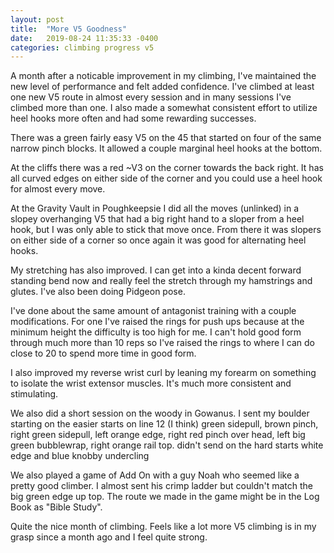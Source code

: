 ```yaml
---
layout: post
title:  "More V5 Goodness"
date:   2019-08-24 11:35:33 -0400
categories: climbing progress v5
---
```


A month after a noticable improvement in my climbing, I've maintained the new level of performance and felt added confidence. I've climbed at least one new V5 route in almost every session and in many sessions I've climbed more than one. I also made a somewhat consistent effort to utilize heel hooks more often and had some rewarding successes.

There was a green fairly easy V5 on the 45 that started on four of the same narrow pinch blocks. It allowed a couple marginal heel hooks at the bottom.

At the cliffs there was a red ~V3 on the corner towards the back right. It has all curved edges on either side of the corner and you could use a heel hook for almost every move.

At the Gravity Vault in Poughkeepsie I did all the moves (unlinked) in a slopey overhanging V5 that had a big right hand to a sloper from a heel hook, but I was only able to stick that move once. From there it was slopers on either side of a corner so once again it was good for alternating heel hooks.

My stretching has also improved. I can get into a kinda decent forward standing bend now and really feel the stretch through my hamstrings and glutes. I've also been doing Pidgeon pose.

I've done about the same amount of antagonist training with a couple modifications. For one I've raised the rings for push ups because at the minimum height the difficulty is too high for me. I can't hold good form through much more than 10 reps so I've raised the rings to where I can do close to 20 to spend more time in good form.

I also improved my reverse wrist curl by leaning my forearm on something to isolate the wrist extensor muscles. It's much more consistent and stimulating.

We also did a short session on the woody in Gowanus. I sent my boulder starting on the easier starts on line 12 (I think) green sidepull, brown pinch, right green sidepull, left orange edge, right red pinch over head, left big green bubblewrap, right orange rail top. didn't send on the hard starts white edge and blue knobby undercling

We also played a game of Add On with a guy Noah who seemed like a pretty good climber. I almost sent his crimp ladder but couldn't match the big green edge up top. The route we made in the game might be in the Log Book as "Bible Study". 

Quite the nice month of climbing. Feels like a lot more V5 climbing is in my grasp since a month ago and I feel quite strong.
